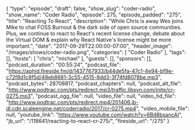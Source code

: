 {
  "type": "episode",
  "draft": false,
  "show_slug": "coder-radio",
  "show_name": "Coder Radio",
  "episode": 275,
  "episode_padded": "275",
  "title": "Reacting To React",
  "description": "While Chris is away Wes joins Mike to chat FOSS Burnout & the dark side of open source communities. Plus, we continue to react to React's recent license change, debate about the Virtual DOM & explain why React Native's license might be more important.",
  "date": "2017-09-29T22:00:00-07:00",
  "header_image": "/images/shows/coder-radio.png",
  "categories": [
    "Coder Radio"
  ],
  "tags": [],
  "hosts": [
    "chris",
    "michael"
  ],
  "guests": [],
  "sponsors": [],
  "podcast_duration": "00:55:24",
  "podcast_file": "https://aphid.fireside.fm/d/1437767933/b44de5fa-47c1-4e94-bf9e-c72f8d1c8f5d/48eb8681-3c55-4515-8dd3-3f74fd8078be.mp3",
  "podcast_bytes": 28708817,
  "podcast_chapters": null,
  "podcast_alt_file": "http://www.podtrac.com/pts/redirect.mp3/traffic.libsyn.com/jnite/cr-0275.mp3",
  "podcast_ogg_file": null,
  "video_file": null,
  "video_hd_file": "http://www.podtrac.com/pts/redirect.mp4/201406.jb-dl.cdn.scaleengine.net/coderradio/2017/cr-0275.mp4",
  "video_mobile_file": null,
  "youtube_link": "https://www.youtube.com/watch?v=6Bd8bsancAI",
  "jb_url": "/118641/reacting-to-react-cr-275/",
  "fireside_url": "/275"
}

